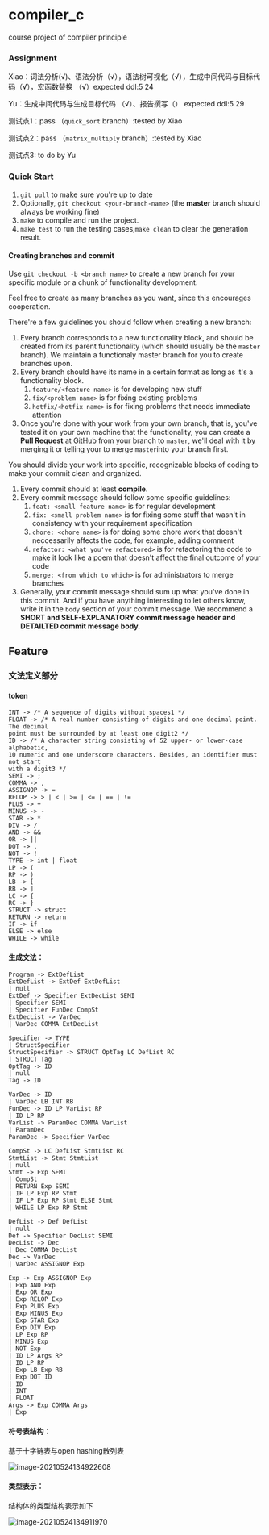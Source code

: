 # compiler_c

course project of compiler principle



### Assignment

Xiao：词法分析(√)、语法分析（√），语法树可视化（√），生成中间代码与目标代码（√），宏函数替换 （√）expected ddl:5 24



Yu：生成中间代码与生成目标代码 （√）、报告撰写（）  expected ddl:5 29



测试点1：pass （`quick_sort` branch）:tested by Xiao

测试点2：pass （`matrix_multiply` branch）:tested by Xiao

测试点3:  to do by Yu



### Quick Start

1. `git pull` to make sure you're up to date
2. Optionally, `git checkout <your-branch-name>` (the **master** branch should always be working fine)
3. `make`  to compile and run the project.
4. `make test` to run the testing cases,`make clean` to clear the generation result.



#### Creating branches and commit

Use `git checkout -b <branch name>` to create a new branch for your specific module or a chunk of functionality development.

Feel free to create as many branches as you want, since this encourages cooperation.

There're a few guidelines you should follow when creating a new branch:

1. Every branch corresponds to a new functionality block, and should be created from its parent functionality (which should usually be the `master` branch). We maintain a functionaly master branch for you to create branches upon.
2. Every branch should have its name in a certain format as long as it's a functionality block.
   1. `feature/<feature name>` is for developing new stuff
   2. `fix/<problem name>` is for fixing existing problems
   3. `hotfix/<hotfix name>` is for fixing problems that needs immediate attention
3. Once you're done with your work from your own branch, that is, you've tested it on your own machine that the functionality, you can create a **Pull Request** at [GitHub](https://github.com/dendenxu/MediConnect-Front/pulls) from your branch to `master`, we'll deal with it by merging it or telling your to merge `master`into your branch first.



You should divide your work into specific, recognizable blocks of coding to make your commit clean and organized.

1. Every commit should at least **compile**.
2. Every commit message should follow some specific guidelines:
   1. `feat: <small feature name>` is for regular development
   2. `fix: <small problem name>` is for fixing some stuff that wasn't in consistency with your requirement specification
   3. `chore: <chore name>` is for doing some chore work that doesn't neccessarily affects the code, for example, adding comment
   4. `refactor: <what you've refactored>` is for refactoring the code to make it look like a poem that doesn't affect the final outcome of your code
   5. `merge: <from which to which>` is for administrators to merge branches
3. Generally, your commit message should sum up what you've done in this commit. And if you have anything interesting to let others know, write it in the `body` section of your commit message. We recommend a **SHORT and SELF-EXPLANATORY commit message header and DETAILTED commit message body.**





## Feature

### 文法定义部分

#### token

```
INT -> /* A sequence of digits without spaces1 */
FLOAT -> /* A real number consisting of digits and one decimal point. The decimal
point must be surrounded by at least one digit2 */
ID -> /* A character string consisting of 52 upper- or lower-case alphabetic,
10 numeric and one underscore characters. Besides, an identifier must not start
with a digit3 */
SEMI -> ;
COMMA -> ,
ASSIGNOP -> =
RELOP -> > | < | >= | <= | == | !=
PLUS -> +
MINUS -> -
STAR -> *
DIV -> /
AND -> &&
OR -> ||
DOT -> .
NOT -> !
TYPE -> int | float
LP -> (
RP -> )
LB -> [
RB -> ]
LC -> {
RC -> }
STRUCT -> struct
RETURN -> return
IF -> if
ELSE -> else
WHILE -> while
```

#### 生成文法：

```
Program -> ExtDefList
ExtDefList -> ExtDef ExtDefList
| null
ExtDef -> Specifier ExtDecList SEMI
| Specifier SEMI
| Specifier FunDec CompSt
ExtDecList -> VarDec
| VarDec COMMA ExtDecList

Specifier -> TYPE
| StructSpecifier
StructSpecifier -> STRUCT OptTag LC DefList RC
| STRUCT Tag
OptTag -> ID
| null
Tag -> ID

VarDec -> ID
| VarDec LB INT RB
FunDec -> ID LP VarList RP
| ID LP RP
VarList -> ParamDec COMMA VarList
| ParamDec
ParamDec -> Specifier VarDec

CompSt -> LC DefList StmtList RC
StmtList -> Stmt StmtList
| null
Stmt -> Exp SEMI
| CompSt
| RETURN Exp SEMI
| IF LP Exp RP Stmt
| IF LP Exp RP Stmt ELSE Stmt
| WHILE LP Exp RP Stmt

DefList -> Def DefList
| null
Def -> Specifier DecList SEMI
DecList -> Dec
| Dec COMMA DecList
Dec -> VarDec
| VarDec ASSIGNOP Exp

Exp -> Exp ASSIGNOP Exp
| Exp AND Exp
| Exp OR Exp
| Exp RELOP Exp
| Exp PLUS Exp
| Exp MINUS Exp
| Exp STAR Exp
| Exp DIV Exp
| LP Exp RP
| MINUS Exp
| NOT Exp
| ID LP Args RP
| ID LP RP
| Exp LB Exp RB
| Exp DOT ID
| ID
| INT
| FLOAT
Args -> Exp COMMA Args
| Exp
```

#### 符号表结构：

基于十字链表与open hashing散列表

![image-20210524134922608](README.assets/image-20210524134922608.png)

#### 类型表示：

结构体的类型结构表示如下

![image-20210524134911970](README.assets/image-20210524134911970.png)